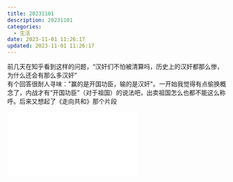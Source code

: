 ```yaml
---
title: 20231101
description: 20231101
categories:
  - 生活 
date: 2023-11-01 11:26:17
updated: 2023-11-01 11:26:17
---
```


 前几天在知乎看到这样的问题，“汉奸们不怕被清算吗，历史上的汉奸都那么惨，为什么还会有那么多汉奸”  
有个回答很耐人寻味："赢的是开国功臣，输的是汉奸"。一开始我觉得有点偷换概念了，内战才有“开国功臣”（对于祖国）的说法吧，出卖祖国怎么也都不能这么称呼。后来又想起了《走向共和》那个片段  

<iframe src="//player.bilibili.com/player.html?aid=842039534&bvid=BV1m54y1C7SV&cid=233766005&p=1" scrolling="no" border="0" frameborder="no" framespacing="0" allowfullscreen="true"> </iframe>
